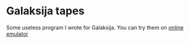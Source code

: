 # Galaksija tapes

Some useless program I wrote for Galaksija. You can try them on [online emulator](https://galaksija.net/index.html)


